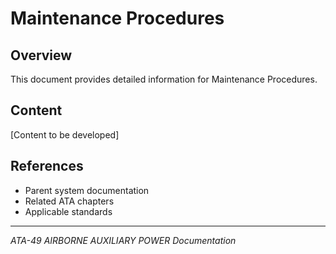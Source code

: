 # Maintenance Procedures

## Overview

This document provides detailed information for Maintenance Procedures.

## Content

[Content to be developed]

## References

- Parent system documentation
- Related ATA chapters
- Applicable standards

---

*ATA-49 AIRBORNE AUXILIARY POWER Documentation*
